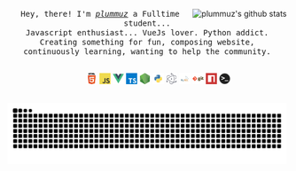 <html>
  
  <body>
    <p align="center">
      <img align="right" alt="plummuz's github stats" src="https://github-readme-stats-gaurav.vercel.app/api?username=plummuz&show_icons=true" />
      <samp>Hey, there! I'm
        <em>
          <a href="https://github.com/plummuz">plummuz</a></em> a Fulltime student...
        <br/>Javascript enthusiast... VueJs lover. Python addict.
        <br/>Creating something for fun, composing website,
        <br/>continuously learning, wanting to help the community.
        <br/>
        <br></samp>
    </p>
    <dl align="center">
      <dd>
        <img height="20" src="https://raw.githubusercontent.com/github/explore/80688e429a7d4ef2fca1e82350fe8e3517d3494d/topics/html/html.png">
        <img height="20" src="https://raw.githubusercontent.com/github/explore/80688e429a7d4ef2fca1e82350fe8e3517d3494d/topics/javascript/javascript.png">
        <img height="20" src="https://raw.githubusercontent.com/github/explore/80688e429a7d4ef2fca1e82350fe8e3517d3494d/topics/vue/vue.png">
        <img height="20" src="https://raw.githubusercontent.com/github/explore/80688e429a7d4ef2fca1e82350fe8e3517d3494d/topics/typescript/typescript.png">
        <img height="20" src="https://raw.githubusercontent.com/github/explore/80688e429a7d4ef2fca1e82350fe8e3517d3494d/topics/nodejs/nodejs.png">
        <img height="20" src="https://raw.githubusercontent.com/github/explore/80688e429a7d4ef2fca1e82350fe8e3517d3494d/topics/python/python.png">
        <img height="20" src="https://raw.githubusercontent.com/github/explore/80688e429a7d4ef2fca1e82350fe8e3517d3494d/topics/electron/electron.png">
        <img height="20" src="https://raw.githubusercontent.com/github/explore/80688e429a7d4ef2fca1e82350fe8e3517d3494d/topics/mysql/mysql.png">
        <img height="20" src="https://raw.githubusercontent.com/github/explore/80688e429a7d4ef2fca1e82350fe8e3517d3494d/topics/git/git.png">
        <img height="20" src="https://raw.githubusercontent.com/github/explore/80688e429a7d4ef2fca1e82350fe8e3517d3494d/topics/npm/npm.png">
        <img height="20" src="https://raw.githubusercontent.com/github/explore/80688e429a7d4ef2fca1e82350fe8e3517d3494d/topics/terminal/terminal.png"></dd>
    </dl>
    <br/>
    <div align="center">
      <picture>
        <source media="(prefers-color-scheme: dark)" srcset="https://raw.githubusercontent.com/plummuz/plummuz/output/github-contribution-grid-snake-dark.svg">
          <source media="(prefers-color-scheme: light)" srcset="https://raw.githubusercontent.com/plummuz/plummuz/output/github-contribution-grid-snake.svg">
            <img alt="github contribution grid snake animation" src="https://raw.githubusercontent.com/plummuz/plummuz/output/github-contribution-grid-snake.svg"></picture>
    </div>
  </body>

</html>
